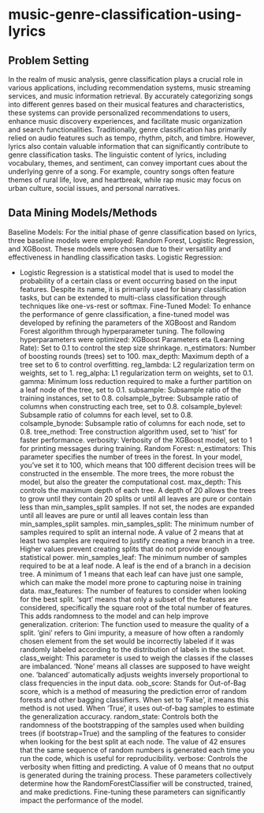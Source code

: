 # music-genre-classification-using-lyrics
## Problem Setting
In the realm of music analysis, genre classification plays a crucial role in various applications, including
recommendation systems, music streaming services, and music information retrieval. By accurately
categorizing songs into different genres based on their musical features and characteristics, these systems
can provide personalized recommendations to users, enhance music discovery experiences, and facilitate
music organization and search functionalities.
Traditionally, genre classification has primarily relied on audio features such as tempo, rhythm, pitch, and
timbre. However, lyrics also contain valuable information that can significantly contribute to genre
classification tasks. The linguistic content of lyrics, including vocabulary, themes, and sentiment, can
convey important cues about the underlying genre of a song. For example, country songs often feature
themes of rural life, love, and heartbreak, while rap music may focus on urban culture, social issues, and
personal narratives.

## Data Mining Models/Methods
Baseline Models:
For the initial phase of genre classification based on lyrics, three baseline models were employed:
Random Forest, Logistic Regression, and XGBoost. These models were chosen due to their versatility and
effectiveness in handling classification tasks.
Logistic Regression:
- Logistic Regression is a statistical model that is used to model the probability of a certain class or
event occurring based on the input features. Despite its name, it is primarily used for binary classification
tasks, but can be extended to multi-class classification through techniques like one-vs-rest or softmax.
Fine-Tuned Model:
To enhance the performance of genre classification, a fine-tuned model was developed by refining the
parameters of the XGBoost and Random Forest algorithm through hyperparameter tuning. The following
hyperparameters were optimized:
XGBoost Parameters
eta (Learning Rate): Set to 0.1 to control the step size shrinkage.
n_estimators: Number of boosting rounds (trees) set to 100.
max_depth: Maximum depth of a tree set to 6 to control overfitting.
reg_lambda: L2 regularization term on weights, set to 1.
reg_alpha: L1 regularization term on weights, set to 0.1.
gamma: Minimum loss reduction required to make a further partition on a leaf node of the tree, set to 0.1.
subsample: Subsample ratio of the training instances, set to 0.8.
colsample_bytree: Subsample ratio of columns when constructing each tree, set to 0.8.
colsample_bylevel: Subsample ratio of columns for each level, set to 0.8.
colsample_bynode: Subsample ratio of columns for each node, set to 0.8.
tree_method: Tree construction algorithm used, set to 'hist' for faster performance.
verbosity: Verbosity of the XGBoost model, set to 1 for printing messages during training.
Random Forest:
n_estimators: This parameter specifies the number of trees in the forest. In your model, you’ve set it to
100, which means that 100 different decision trees will be constructed in the ensemble. The more trees,
the more robust the model, but also the greater the computational cost.
max_depth: This controls the maximum depth of each tree. A depth of 20 allows the trees to grow until
they contain 20 splits or until all leaves are pure or contain less than min_samples_split samples. If not
set, the nodes are expanded until all leaves are pure or until all leaves contain less than min_samples_split
samples.
min_samples_split: The minimum number of samples required to split an internal node. A value of 2
means that at least two samples are required to justify creating a new branch in a tree. Higher values
prevent creating splits that do not provide enough statistical power.
min_samples_leaf: The minimum number of samples required to be at a leaf node. A leaf is the end of a
branch in a decision tree. A minimum of 1 means that each leaf can have just one sample, which can
make the model more prone to capturing noise in training data.
max_features: The number of features to consider when looking for the best split. ‘sqrt’ means that only
a subset of the features are considered, specifically the square root of the total number of features. This
adds randomness to the model and can help improve generalization.
criterion: The function used to measure the quality of a split. ‘gini’ refers to Gini impurity, a measure of
how often a randomly chosen element from the set would be incorrectly labeled if it was randomly
labeled according to the distribution of labels in the subset.
class_weight: This parameter is used to weigh the classes if the classes are imbalanced. ‘None’ means all
classes are supposed to have weight one. ‘balanced’ automatically adjusts weights inversely proportional
to class frequencies in the input data.
oob_score: Stands for Out-of-Bag score, which is a method of measuring the prediction error of random
forests and other bagging classifiers. When set to ‘False’, it means this method is not used. When ‘True’,
it uses out-of-bag samples to estimate the generalization accuracy.
random_state: Controls both the randomness of the bootstrapping of the samples used when building
trees (if bootstrap=True) and the sampling of the features to consider when looking for the best split at
each node. The value of 42 ensures that the same sequence of random numbers is generated each time you
run the code, which is useful for reproducibility.
verbose: Controls the verbosity when fitting and predicting. A value of 0 means that no output is
generated during the training process.
These parameters collectively determine how the RandomForestClassifier will be constructed, trained,
and make predictions. Fine-tuning these parameters can significantly impact the performance of the
model.
